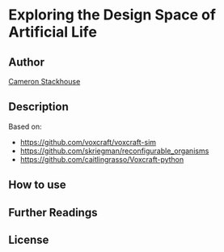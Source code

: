 # Exploring the Design Space of Artificial Life

## Author
[Cameron Stackhouse](https://github.com/cameronstackhouse)

## Description

Based on: 
* https://github.com/voxcraft/voxcraft-sim 
* https://github.com/skriegman/reconfigurable_organisms
* https://github.com/caitlingrasso/Voxcraft-python

## How to use

## Further Readings

## License
